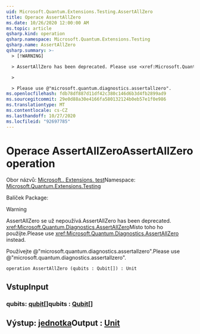 ```yaml
---
uid: Microsoft.Quantum.Extensions.Testing.AssertAllZero
title: Operace AssertAllZero
ms.date: 10/26/2020 12:00:00 AM
ms.topic: article
qsharp.kind: operation
qsharp.namespace: Microsoft.Quantum.Extensions.Testing
qsharp.name: AssertAllZero
qsharp.summary: >-
  > [!WARNING]

  > AssertAllZero has been deprecated. Please use <xref:Microsoft.Quantum.Diagnostics.AssertAllZero> instead.

  >

  > Please use @"microsoft.quantum.diagnostics.assertallzero".
ms.openlocfilehash: fdb78df887d11df42c380c146d6b3d4fb2899ad9
ms.sourcegitcommit: 29e0d88a30e4166fa580132124b0eb57e1f0e986
ms.translationtype: MT
ms.contentlocale: cs-CZ
ms.lasthandoff: 10/27/2020
ms.locfileid: "92697785"
---
```

# <a name="assertallzero-operation"></a><span data-ttu-id="94e99-102">Operace AssertAllZero</span><span class="sxs-lookup"><span data-stu-id="94e99-102">AssertAllZero operation</span></span>

<span data-ttu-id="94e99-103">Obor názvů: [Microsoft.. Extensions. test](xref:Microsoft.Quantum.Extensions.Testing)</span><span class="sxs-lookup"><span data-stu-id="94e99-103">Namespace: [Microsoft.Quantum.Extensions.Testing](xref:Microsoft.Quantum.Extensions.Testing)</span></span>

<span data-ttu-id="94e99-104">Balíček [](https://nuget.org/packages/)</span><span class="sxs-lookup"><span data-stu-id="94e99-104">Package: [](https://nuget.org/packages/)</span></span>


> [!WARNING]
> <span data-ttu-id="94e99-105">AssertAllZero se už nepoužívá.</span><span class="sxs-lookup"><span data-stu-id="94e99-105">AssertAllZero has been deprecated.</span></span> <span data-ttu-id="94e99-106"><xref:Microsoft.Quantum.Diagnostics.AssertAllZero>Místo toho ho použijte.</span><span class="sxs-lookup"><span data-stu-id="94e99-106">Please use <xref:Microsoft.Quantum.Diagnostics.AssertAllZero> instead.</span></span>
>
> <span data-ttu-id="94e99-107">Používejte @"microsoft.quantum.diagnostics.assertallzero".</span><span class="sxs-lookup"><span data-stu-id="94e99-107">Please use @"microsoft.quantum.diagnostics.assertallzero".</span></span>



```qsharp
operation AssertAllZero (qubits : Qubit[]) : Unit
```


## <a name="input"></a><span data-ttu-id="94e99-108">Vstup</span><span class="sxs-lookup"><span data-stu-id="94e99-108">Input</span></span>

### <a name="qubits--qubit"></a><span data-ttu-id="94e99-109">qubits: [qubit](xref:microsoft.quantum.lang-ref.qubit)[]</span><span class="sxs-lookup"><span data-stu-id="94e99-109">qubits : [Qubit](xref:microsoft.quantum.lang-ref.qubit)[]</span></span>





## <a name="output--unit"></a><span data-ttu-id="94e99-110">Výstup: [jednotka](xref:microsoft.quantum.lang-ref.unit)</span><span class="sxs-lookup"><span data-stu-id="94e99-110">Output : [Unit](xref:microsoft.quantum.lang-ref.unit)</span></span>

